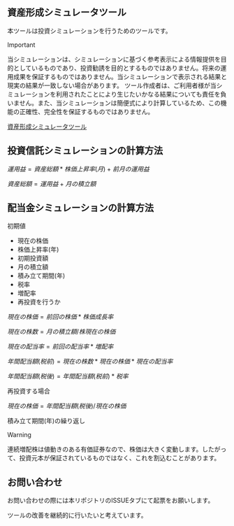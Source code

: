 資産形成シミュレータツール
---
本ツールは投資シミュレーションを行うためのツールです。

> [!IMPORTANT]
> 当シミュレーションは、シミュレーションに基づく参考表示による情報提供を目的としているものであり、投資勧誘を目的とするものではありません。将来の運用成果を保証するものではありません。当シミュレーションで表示される結果と現実の結果が一致しない場合があります。
> ツール作成者は、ご利用者様が当シミュレーションを利用されたことにより生じたいかなる結果についても責任を負いません。また、当シミュレーションは簡便式により計算しているため、この機能の正確性、完全性を保証するものではありません。

[資産形成シミュレータツール]()

## 投資信託シミュレーションの計算方法
$運用益=資産総額*株価上昇率(月)+前月の運用益$

$資産総額=運用益+月の積立額$

## 配当金シミュレーションの計算方法
初期値
- 現在の株価
- 株価上昇率(年)
- 初期投資額
- 月の積立額
- 積み立て期間(年)
- 税率
- 増配率
- 再投資を行うか

$現在の株価=前回の株価*株価成長率$

$現在の株数=月の積立額/株現在の株価$

$現在の配当率=前回の配当率*増配率$

$年間配当額(税前)=現在の株数 * 現在の株価 * 現在の配当率$

$年間配当額(税後)=年間配当額(税前)*税率$

再投資する場合

$現在の株価=年間配当額(税後)/現在の株価$

積み立て期間(年)の繰り返し

> [!WARNING]
> 連続増配株は値動きのある有価証券なので、株価は大きく変動します。したがって、投資元本が保証されているものではなく、これを割込むことがあります。

## お問い合わせ
お問い合わせの際には本リポジトリのISSUEタブにて起票をお願いします。

ツールの改善を継続的に行いたいと考えています。
